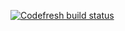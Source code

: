 [![Codefresh build status]( https://g.codefresh.io/api/badges/pipeline/soluto/Soluto%2Ftweek%2Ftweek-all?type=cf-1)]( https://g.codefresh.io/public/accounts/soluto/pipelines/Soluto/tweek/tweek-all)
